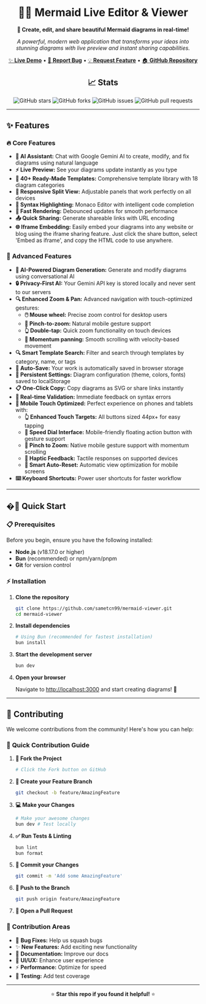 <div align="center">

# 🧜‍♀️ Mermaid Live Editor & Viewer

**🚀 Create, edit, and share beautiful Mermaid diagrams in real-time!**

*A powerful, modern web application that transforms your ideas into stunning diagrams with live preview and instant sharing capabilities.*

[✨ **Live Demo**](https://mermaid-viewer-alpha.vercel.app) • [🐛 **Report Bug**](https://github.com/sametcn99/mermaid-viewer/issues) • [💡 **Request Feature**](https://github.com/sametcn99/mermaid-viewer/issues) • [🏠 **GitHub Repository**](https://sametcc.me/repo/mermaid-viewer)

## 📈 Stats

![GitHub stars](https://img.shields.io/github/stars/sametcn99/mermaid-viewer?style=social)
![GitHub forks](https://img.shields.io/github/forks/sametcn99/mermaid-viewer?style=social)
![GitHub issues](https://img.shields.io/github/issues/sametcn99/mermaid-viewer)
![GitHub pull requests](https://img.shields.io/github/issues-pr/sametcn99/mermaid-viewer)

</div>

---

## ✨ Features

### 🔥 **Core Features**

- **🤖 AI Assistant:** Chat with Google Gemini AI to create, modify, and fix diagrams using natural language
- **⚡ Live Preview:** See your diagrams update instantly as you type
- **📝 40+ Ready-Made Templates:** Comprehensive template library with 18 diagram categories
- **📱 Responsive Split View:** Adjustable panels that work perfectly on all devices
- **🎨 Syntax Highlighting:** Monaco Editor with intelligent code completion
- **🚀 Fast Rendering:** Debounced updates for smooth performance
- **📤 Quick Sharing:** Generate shareable links with URL encoding
- **🌐 Iframe Embedding:** Easily embed your diagrams into any website or blog using the iframe sharing feature. Just click the share button, select 'Embed as iframe', and copy the HTML code to use anywhere.

### 💎 **Advanced Features**

- **🤖 AI-Powered Diagram Generation:** Generate and modify diagrams using conversational AI
- **🔒 Privacy-First AI:** Your Gemini API key is stored locally and never sent to our servers
- **🔍 Enhanced Zoom & Pan:** Advanced navigation with touch-optimized gestures:
  - **🖱️ Mouse wheel:** Precise zoom control for desktop users
  - **🤏 Pinch-to-zoom:** Natural mobile gesture support
  - **👆 Double-tap:** Quick zoom functionality on touch devices
  - **📱 Momentum panning:** Smooth scrolling with velocity-based movement
- **🔍 Smart Template Search:** Filter and search through templates by category, name, or tags
- **💾 Auto-Save:** Your work is automatically saved in browser storage
- **🎨 Persistent Settings:** Diagram configuration (theme, colors, fonts) saved to localStorage
- **📋 One-Click Copy:** Copy diagrams as SVG or share links instantly
- **🔄 Real-time Validation:** Immediate feedback on syntax errors
- **📱 Mobile Touch Optimized:** Perfect experience on phones and tablets with:
  - **👆 Enhanced Touch Targets:** All buttons sized 44px+ for easy tapping
  - **🎯 Speed Dial Interface:** Mobile-friendly floating action button with gesture support
  - **🤏 Pinch to Zoom:** Native mobile gesture support with momentum scrolling
  - **📳 Haptic Feedback:** Tactile responses on supported devices
  - **🔄 Smart Auto-Reset:** Automatic view optimization for mobile screens
- **⌨️ Keyboard Shortcuts:** Power user shortcuts for faster workflow

---

## �🚀 Quick Start

### 📋 Prerequisites

Before you begin, ensure you have the following installed:

- **Node.js** (v18.17.0 or higher)
- **Bun** (recommended) or npm/yarn/pnpm
- **Git** for version control

### ⚡ Installation

1. **Clone the repository**

   ```bash
   git clone https://github.com/sametcn99/mermaid-viewer.git
   cd mermaid-viewer
   ```

2. **Install dependencies**

   ```bash
   # Using Bun (recommended for fastest installation)
   bun install
   ```

3. **Start the development server**

   ```bash
   bun dev
   ```

4. **Open your browser**

   Navigate to [http://localhost:3000](http://localhost:3000) and start creating diagrams! 🎉

---

## 🤝 Contributing

We welcome contributions from the community! Here's how you can help:

### 🚀 **Quick Contribution Guide**

1. **🍴 Fork the Project**

   ```bash
   # Click the Fork button on GitHub
   ```

2. **🌿 Create your Feature Branch**

   ```bash
   git checkout -b feature/AmazingFeature
   ```

3. **💻 Make your Changes**

   ```bash
   # Make your awesome changes
   bun dev # Test locally
   ```

4. **✅ Run Tests & Linting**

   ```bash
   bun lint
   bun format
   ```

5. **📝 Commit your Changes**

   ```bash
   git commit -m 'Add some AmazingFeature'
   ```

6. **🚀 Push to the Branch**

   ```bash
   git push origin feature/AmazingFeature
   ```

7. **🔄 Open a Pull Request**

### 🎯 **Contribution Areas**

- 🐛 **Bug Fixes:** Help us squash bugs
- ✨ **New Features:** Add exciting new functionality  
- 📖 **Documentation:** Improve our docs
- 🎨 **UI/UX:** Enhance user experience
- ⚡ **Performance:** Optimize for speed
- 🧪 **Testing:** Add test coverage

---

<div align="center">

⭐ **Star this repo if you found it helpful!** ⭐

</div>
